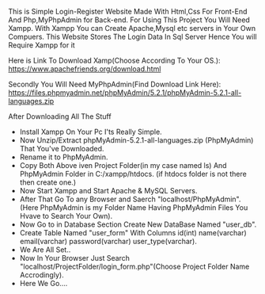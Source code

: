 This is Simple Login-Register Website Made With Html,Css For Front-End And Php,MyPhpAdmin for Back-end.
For Using This Project You  Will Need Xampp.
With Xampp You can Create Apache,Mysql etc servers in Your Own Compuers.
This Website Stores The Login Data In Sql Server Hence You will Require Xampp for it

Here is Link To Download Xamp(Choose According To Your OS.):
https://www.apachefriends.org/download.html

Secondly You Will Need MyPhpAdmin(Find Download Link Here):
https://files.phpmyadmin.net/phpMyAdmin/5.2.1/phpMyAdmin-5.2.1-all-languages.zip

After Downloading All The Stuff
- Install Xampp On Your Pc I'ts Really Simple.
- Now Unzip/Extract phpMyAdmin-5.2.1-all-languages.zip (PhpMyAdmin) That You've Downloaded.
- Rename it to PhpMyAdmin.
- Copy Both Above iven Project Folder(in my case named ls) And PhpMyAdmin Folder in C:/xampp/htdocs. (if htdocs folder is not there then create one.)
- Now Start Xampp and Start Apache & MySQL Servers.
- After That Go To any Browser and Saerch "localhost/PhpMyAdmin".(Here PhpMyAdmin is my Folder Name Having PhpMyAdmin Files You Hvave to Search Your Own).
- Now Go to in Database Section Create New DataBase Named "user_db".
- Create Table Named "user_form" With Columns id(int)	name(varchar)	email(varchar)	password(varchar)	user_type(varchar).
- We Are All Set..
- Now In Your Browser Just Search "localhost/ProjectFolder/login_form.php"(Choose Project Folder Name Accrodingly).
- Here We Go....
